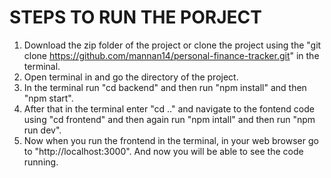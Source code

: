 # STEPS TO RUN THE PORJECT
1) Download the zip folder of the project or clone the project using the "git clone https://github.com/mannan14/personal-finance-tracker.git" in the terminal.
2) Open terminal in and go the directory of the project. 
3) In the terminal run "cd backend" and then run "npm install" and then "npm start".
4) After that in the terminal enter "cd .." and navigate to the fontend code using "cd frontend" and then again run "npm intall" and then run "npm run dev".
5) Now when you run the frontend in the terminal, in your web browser go to "http://localhost:3000". And now you will be able to see the code running.
